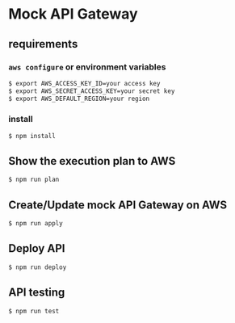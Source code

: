 # Mock API Gateway

## requirements

### `aws configure` or environment variables

```sh
$ export AWS_ACCESS_KEY_ID=your access key
$ export AWS_SECRET_ACCESS_KEY=your secret key
$ export AWS_DEFAULT_REGION=your region
```

### install

```sh
$ npm install
```

## Show the execution plan to AWS

```sh
$ npm run plan
```

## Create/Update mock API Gateway on AWS

```sh
$ npm run apply
```

## Deploy API

```sh
$ npm run deploy
```

## API testing

```sh
$ npm run test
```
